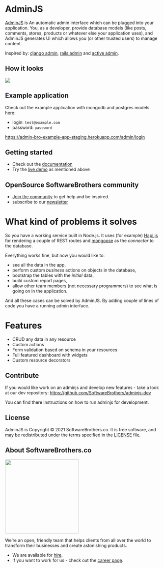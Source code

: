 # AdminJS

[AdminJS](https://softwarebrothers.github.io/adminjs-dev/) is An automatic admin interface which can be plugged into your application. You, as a developer, provide database models (like posts, comments, stores, products or whatever else your application uses), and AdminJS generates UI which allows you (or other trusted users) to manage content.

Inspired by: [django admin](https://docs.djangoproject.com), [rails admin](https://github.com/sferik/rails_admin) and [active admin](https://activeadmin.info/).

## How it looks

<img src='./docs/anim.gif'>

## Example application

Check out the example application with mongodb and postgres models here:

- login: `test@example.com`
- password: `password`

https://admin-bro-example-app-staging.herokuapp.com/admin/login

## Getting started

- Check out the [documentation](https://adminjs.co)
- Try the [live demo](https://admin-bro-example-app-staging.herokuapp.com/admin/login) as mentioned above

## OpenSource SoftwareBrothers community

- [Join the community](https://join.slack.com/t/adminbro/shared_invite/zt-1c7z4k0v9-kBNAivB8lX3OWLWu6TLE7A) to get help and be inspired.
- subscribe to our [newsletter](http://opensource.softwarebrothers.co)

# What kind of problems it solves

So you have a working service built in Node.js. It uses (for example) [Hapi.js](https://hapijs.com/) for rendering a couple of REST routes and [mongoose](https://mongoosejs.com/) as the _connector_ to the database.

Everything works fine, but now you would like to:
* see all the data in the app,
* perform custom _business_ actions on objects in the database,
* bootstrap the tables with the _initial_ data,
* build custom report pages,
* allow other team members (not necessary programmers) to see what is going on in the application.

And all these cases can be solved by AdminJS. By adding couple of lines of code you have a running admin interface.

# Features

* CRUD any data in any resource
* Custom actions
* Form validation based on schema in your resources
* Full featured dashboard with widgets
* Custom resource decorators

## Contribute

If you would like work on an adminjs and develop new features - take a look at our dev repository: https://github.com/SoftwareBrothers/adminjs-dev

You can find there instructions on how to run adminjs for development.

## License

AdminJS is Copyright © 2021 SoftwareBrothers.co. It is free software, and may be redistributed under the terms specified in the [LICENSE](LICENSE.md) file.

## About SoftwareBrothers.co

<img src="https://softwarebrothers.co/assets/images/software-brothers-logo-full.svg" width=240>

We’re an open, friendly team that helps clients from all over the world to transform their businesses and create astonishing products.

* We are available for [hire](https://softwarebrothers.co/contact).
* If you want to work for us - check out the [career page](https://softwarebrothers.co/career).
